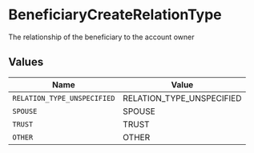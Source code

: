# BeneficiaryCreateRelationType

The relationship of the beneficiary to the account owner


## Values

| Name                        | Value                       |
| --------------------------- | --------------------------- |
| `RELATION_TYPE_UNSPECIFIED` | RELATION_TYPE_UNSPECIFIED   |
| `SPOUSE`                    | SPOUSE                      |
| `TRUST`                     | TRUST                       |
| `OTHER`                     | OTHER                       |